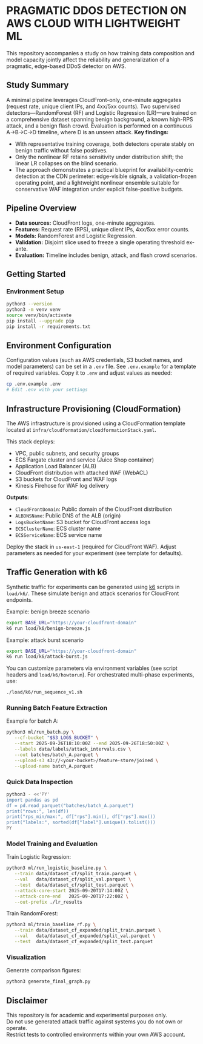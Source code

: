 # PRAGMATIC DDOS DETECTION ON AWS CLOUD WITH LIGHTWEIGHT ML

This repository accompanies a study on how training data composition and model capacity jointly affect the reliability and generalization of a pragmatic, edge-based DDoS detector on AWS.
## Study Summary

A minimal pipeline leverages CloudFront-only, one-minute aggregates (request rate, unique client IPs, and 4xx/5xx counts). Two supervised detectors—RandomForest (RF) and Logistic Regression (LR)—are trained on a comprehensive dataset spanning benign background, a known high-RPS attack, and a benign flash crowd. Evaluation is performed on a continuous A→B→C→D timeline, where D is an unseen attack.
**Key findings:**
- With representative training coverage, both detectors operate stably on benign traffic without false positives.
- Only the nonlinear RF retains sensitivity under distribution shift; the linear LR collapses on the blind scenario.
- The approach demonstrates a practical blueprint for availability-centric detection at the CDN perimeter: edge-visible signals, a validation-frozen operating point, and a lightweight nonlinear ensemble suitable for conservative WAF integration under explicit false-positive budgets.
## Pipeline Overview

- **Data sources:** CloudFront logs, one-minute aggregates.
- **Features:** Request rate (RPS), unique client IPs, 4xx/5xx error counts.
- **Models:** RandomForest and Logistic Regression.
- **Validation:** Disjoint slice used to freeze a single operating threshold ex-ante.
- **Evaluation:** Timeline includes benign, attack, and flash crowd scenarios.
## Getting Started

### Environment Setup

```sh
python3 --version
python3 -m venv venv
source venv/bin/activate
pip install --upgrade pip
pip install -r requirements.txt
```
## Environment Configuration

Configuration values (such as AWS credentials, S3 bucket names, and model parameters) can be set in a `.env` file. See `.env.example` for a template of required variables. Copy it to `.env` and adjust values as needed:
```sh
cp .env.example .env
# Edit .env with your settings
```

## Infrastructure Provisioning (CloudFormation)

The AWS infrastructure is provisioned using a CloudFormation template located at `infra/cloudformation/cloudformationStack.yaml`.

This stack deploys:
- VPC, public subnets, and security groups
- ECS Fargate cluster and service (Juice Shop container)
- Application Load Balancer (ALB)
- CloudFront distribution with attached WAF (WebACL)
- S3 buckets for CloudFront and WAF logs
- Kinesis Firehose for WAF log delivery

**Outputs:**
- `CloudFrontDomain`: Public domain of the CloudFront distribution
- `ALBDNSName`: Public DNS of the ALB (origin)
- `LogsBucketName`: S3 bucket for CloudFront access logs
- `ECSClusterName`: ECS cluster name
- `ECSServiceName`: ECS service name

Deploy the stack in `us-east-1` (required for CloudFront WAF). Adjust parameters as needed for your experiment (see template for defaults).

## Traffic Generation with k6

Synthetic traffic for experiments can be generated using [k6](https://k6.io/) scripts in `load/k6/`. These simulate benign and attack scenarios for CloudFront endpoints.

Example: benign breeze scenario
```sh
export BASE_URL="https://your-cloudfront-domain"
k6 run load/k6/benign-breeze.js
```

Example: attack burst scenario
```sh
export BASE_URL="https://your-cloudfront-domain"
k6 run load/k6/attack-burst.js
```

You can customize parameters via environment variables (see script headers and `load/k6/howtorun`). For orchestrated multi-phase experiments, use:
```sh
./load/k6/run_sequence_v1.sh
```

### Running Batch Feature Extraction

Example for batch A:
```sh
python3 ml/run_batch.py \
   --cf-bucket "$S3_LOGS_BUCKET" \
   --start 2025-09-26T18:10:00Z --end 2025-09-26T18:50:00Z \
   --labels data/labels/attack_intervals.csv \
   --out batches/batch_A.parquet \
   --upload-s3 s3://<your-bucket>/feature-store/joined \
   --upload-name batch_A.parquet
```

### Quick Data Inspection

```sh
python3 - <<'PY'
import pandas as pd
df = pd.read_parquet("batches/batch_A.parquet")
print("rows:", len(df))
print("rps_min/max:", df["rps"].min(), df["rps"].max())
print("labels:", sorted(df["label"].unique().tolist()))
PY
```

### Model Training and Evaluation

Train Logistic Regression:
```sh
python3 ml/run_logistic_baseline.py \
   --train data/dataset_cf/split_train.parquet \
   --val   data/dataset_cf/split_val.parquet \
   --test  data/dataset_cf/split_test.parquet \
   --attack-core-start 2025-09-20T17:14:00Z \
   --attack-core-end   2025-09-20T17:22:00Z \
   --out-prefix ./lr_results
```

Train RandomForest:
```sh
python3 ml/train_baseline_rf.py \
   --train data/dataset_cf_expanded/split_train.parquet \
   --val   data/dataset_cf_expanded/split_val.parquet \
   --test  data/dataset_cf_expanded/split_test.parquet
```

### Visualization

Generate comparison figures:
```sh
python3 generate_final_graph.py
```



## Disclaimer

This repository is for academic and experimental purposes only.  
Do not use generated attack traffic against systems you do not own or operate.  
Restrict tests to controlled environments within your own AWS account.
